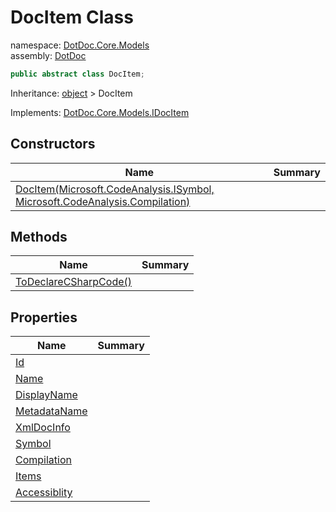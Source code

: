﻿# DocItem Class

namespace: [DotDoc\.Core\.Models](../DotDoc.Core.Models.md)<br />
assembly: [DotDoc](../../DotDoc.md)



```csharp
public abstract class DocItem;
```

Inheritance: [object](https://docs.microsoft.com/ja-jp/dotnet/api/System.Object) > DocItem

Implements: [DotDoc\.Core\.Models\.IDocItem](../../DotDoc/DotDoc.Core.Models/IDocItem.md)

## Constructors

| Name | Summary |
|------|---------|
| [DocItem\(Microsoft\.CodeAnalysis\.ISymbol, Microsoft\.CodeAnalysis\.Compilation\)](./DocItem/$ctor.md) |  |

## Methods

| Name | Summary |
|------|---------|
| [ToDeclareCSharpCode\(\)](./DocItem/ToDeclareCSharpCode.md) |  |

## Properties

| Name | Summary |
|------|---------|
| [Id](./DocItem/Id.md) |  |
| [Name](./DocItem/Name.md) |  |
| [DisplayName](./DocItem/DisplayName.md) |  |
| [MetadataName](./DocItem/MetadataName.md) |  |
| [XmlDocInfo](./DocItem/XmlDocInfo.md) |  |
| [Symbol](./DocItem/Symbol.md) |  |
| [Compilation](./DocItem/Compilation.md) |  |
| [Items](./DocItem/Items.md) |  |
| [Accessiblity](./DocItem/Accessiblity.md) |  |

